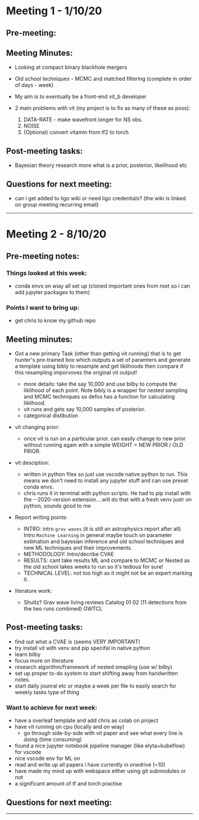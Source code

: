 # Meeting 1 - 1/10/20

## Pre-meeting:

## Meeting Minutes:

- Looking at compact binary blackhole mergers
- Old school techniques - MCMC and matched filtering (complete in order of days - week)

- My aim is to eventually be a front-end vit_b developer

- 2 main problems with vit (my project is to fix as many of these as poss):
  1. DATA-RATE - make wavefront longer for NS obs.
  2. NOISE
  3. (Optional) convert vitamin from tf2 to torch

## Post-meeting tasks:

- Bayesian theory research more what is a prior, posterior, likelihood etc

## Questions for next meeting:

- can i get added to ligo wiki or need ligo credentials? (the wiki is linked on group meeting recurring email)

---

# Meeting 2 - 8/10/20

## Pre-meeting notes:

### Things looked at this week:

- conda envs on wiay all set up (cloned important ones from root so i can add jupyter packages to them)

### Points I want to bring up:

- get chris to know my github repo

## Meeting minutes:

- Got a new primary Task (other than getting vit running) that is to get hunter's pre-trained box which outputs a set of paramters and generate a template using bibly to resample and get liklihoods then compare if this resampling imporvoves the original vit output!

  - more details: take the say 10,000 and use bilby to compute the liklihood of each point. Note bibly is a wrapper for nested sampling and MCMC techniques so defos has a function for calculating liklihood.
  - vit runs and gets say 10,000 samples of posterior.
  - categorical distibution

- vit changing prior:

  - once vit is run on a particular prior. can easily change to new prior without running again with a simple WEIGHT = NEW PRIOR / OLD PRIOR.

- vit desciption:

  - written in python files so just use vscode native python to run. This means we don't need to install any jupyter stuff and can use preset conda envs.
  - chris runs it in terminal with python scripts. He had to pip install with the --2020-version extension....will do that with a fresh venv justr on python, sounds good to me

- Report writing points:

  - INTRO: intro `grav waves` (it is still an astrophysics report after all) Intro `Machine Learning` in general maybe touch on parameter estimation and bayesian inference and old school techniques and new ML techniques and their improvements.
  - METHODOLOGY: Intro/decribe CVAE
  - RESULTS: cant take results ML and compare to MCMC or Nested as the old school takes weeks to run so it's tedious for sure!
  - TECHNICAL LEVEL: not too high as it might not be an expert marking it.

- literature work:
  - Shultz? Grav wave living reviews
    Catalog 01 02 (11 detections from the two runs combined) GWTCL

## Post-meeting tasks:

- find out what a CVAE is (seems VERY IMPORTANT)
- try install vit with venv and pip specifal in native python
- learn bilby
- focus more on literature
- research algorithm/framework of nested smapling (use w/ bilby)
- set up proper to-do system to start shifting away from handwritten notes.
- start daily jounral etc or maybe a week per file to easily search for weekly tasks type of thing

### Want to achieve for next week:

- have a overleaf template and add chris as colab on project
- have vit running on cpu (locally and on wiay)
  - go through side-by-side with vit paper and see what every line is doing (time consuming)
- found a nice jupyter notebook pipeline manager (like elyta+kubeflow) for vscode
- nice vscode env for ML on
- read and write up all papers i have currently in onedrive (~10)
- have made my mind up with webspace either using git submodules or not
- a significant amount of tf and torch practise

## Questions for next meeting:

---
